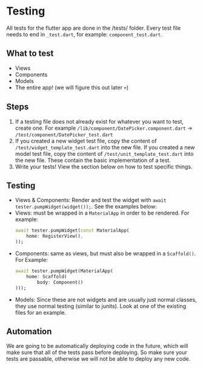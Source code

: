 # Testing

All tests for the flutter app are done in the /tests/ folder. Every test file needs to end in `_test.dart`, for example: `component_test.dart`.

## What to test

- Views
- Components
- Models
- The entire app! (we will figure this out later 💀)

## Steps

1. If a testing file does not already exist for whatever you want to test, create one. For example `/lib/component/DatePicker.component.dart` -> `/test/component/DatePicker_test.dart`
2. If you created a new widget test file, copy the content of `/test/widget_template_test.dart` into the new file. If you created a new model test file, copy the content of `/test/unit_template_test.dart` into the new file. These contain the basic implementation of a test.
3. Write your tests! View the section below on how to test specific things.

## Testing

- Views & Components: Render and test the widget with `await tester.pumpWidget(widget());`. See the examples below:
- Views: must be wrapped in a `MaterialApp` in order to be rendered. For example:
  ```dart
  await tester.pumpWidget(const MaterialApp(
      home: RegisterView(),
  ));
  ```
- Components: same as views, but must also be wrapped in a `Scaffold()`. For Example:
  ```dart
  await tester.pumpWidget(MaterialApp(
      home: Scaffold(
          body: Component()
  )));
  ```
- Models: Since these are not widgets and are usually just normal classes, they use normal testing (similar to junits). Look at one of the existing files for an example.

## Automation

We are going to be automatically deploying code in the future, which will make sure that all of the tests pass before deploying. So make sure your tests are passable, otherwise we will not be able to deploy any new code.
